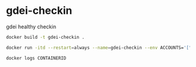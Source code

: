 # gdei-checkin
gdei healthy checkin


``` bash
docker build -t gdei-checkin .

docker run -itd --restart=always --name=gdei-checkin --env ACCOUNTS='["YOUR ACCOUNT"]' --env PASSWORDS='["YOUR PASSWORD"]' gdei-checkin

```

``` bash
docker logs CONTAINERID

```
